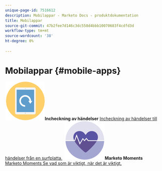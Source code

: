 ```yaml
---
unique-page-id: 7516612
description: Mobilappar - Marketo Docs - produktdokumentation
title: Mobilappar
source-git-commit: 47b2fee7d146c3dc558d4bbb10070683f4cdfd3d
workflow-type: tm+mt
source-wordcount: '38'
ht-degree: 0%

---
```



# Mobilappar {#mobile-apps}

**&#x200B; ![Incheckning av händelser](assets/mobile-checkin-icon.png)Incheckning av händelser** [Incheckning av händelser till händelser från en surfplatta.](https://docs.marketo.com/display/DOCS/Event+Check-in)     **&#x200B; ![Marketo Moments](assets/moments-icon.png)Marketo Moments** [Marketo Moments Se vad som är viktigt, när det är viktigt.](https://docs.marketo.com/display/DOCS/Marketo+Moments)